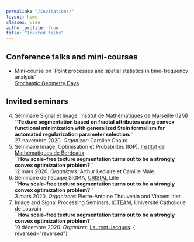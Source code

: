 ```yaml
---
permalink: "/invitations/"
layout: home
classes: wide
author_profile: true
title: "Invited talks"
---
```


## Conference talks and mini-courses

* Mini-course on `Point processes and spatial statistics in time-frequency analysis'  
  [Stochastic Geometry Days](https://www.mathconf.org/sgd2021)

## Invited seminars

4. Séminaire Signal et Image, [Institut de Mathématiques de Marseille](https://www.i2m.univ-amu.fr/) (I2M)  
``**Texture segmentation based on fractal attributes using convex functional minimization with generalized Stein formalism for automated regularization parameter selection.**''  
27 novembre 2020. *Organizer:* Caroline Chaux.
1. Séminaire Image, Optimisation et Probabilités (IOP), [Institut de Mathématiques de Bordeaux](https://www.math.u-bordeaux.fr/imb/spip.php)  
``**How scale-free texture segmentation turns out to be a strongly convex optimization problem?**''  
12 mars 2020. *Organizers:* Arthur Leclaire et Camille Male.
2. Séminaire de l'équipe SIGMA, [CRIStAL](https://www.cristal.univ-lille.fr/spip.php?page=rubrique&id_rubrique=1) Lille  
``**How scale-free texture segmentation turns out to be a strongly convex optimization problem?**''  
3 mars 2020. *Organizers:* Pierre-Antoine Thouvenin and Vincent Itier.
1. Image and Signal Processing Seminars, [ICTEAM](https://uclouvain.be/en/research-institutes/icteam), Université Catholique de Louvain  
``**How scale-free texture segmentation turns out to be a strongly convex optimization problem?**''  
10 décembre 2020. *Organizer:* [Laurent Jacques](https://laurentjacques.gitlab.io/).
{: reversed="reversed"}
